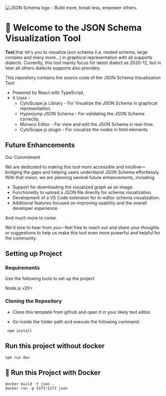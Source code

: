 ![JSON Schema logo - Build more, break less, empower others.](https://raw.githubusercontent.com/json-schema-org/.github/main/assets/json-schema-banner.png)

# 👋 Welcome to the JSON Schema Visualization Tool

**Tool**,that let's you to visualize json schema (i.e. nested schema, large complex and many more...) in graphical representation with all supports dialects. Currently, this tool mainly focus for latest dialect as 2020-12, but in later all others dialects supports also provides.

This repository contains the source code of the JSON Schema Visualization Tool:

* Powered by React with TypeScript,
* It Uses -
    * CytoScape.js Library - For Visualize the JSON Schema in graphical representation.
    * Hyperjump JSON Schema - For validating the JSON Schema correctly.
    * Monaco Editor - For view and edit the JSON Schema in real-time.
    * CytoScape.js plugin - For visualize the nodes in html elements

## Future Enhancements

Our Commitment

We are dedicated to making this tool more accessible and intuitive—bridging the gaps and helping users understand JSON Schema effortlessly. With that vision, we are planning several future enhancements, including:

- Support for downloading the visualized graph as an image.
- Functionality to upload a JSON file directly for schema visualization.
- Development of a VS Code extension for in-editor schema visualization.
- Additional features focused on improving usability and the overall developer experience.

And much more to come.

We'd love to hear from you—feel free to reach out and share your thoughts or suggestions to help us make this tool even more powerful and helpful for the community.

## Setting up Project    

### Requirements

Use the following tools to set up the project

Node.js v20+

### Cloning the Repository

* Clone this template from github and open it in your likely text editor.



* Go inside the folder path and execute the following command:

```
 npm install
``` 

##  Run this project without docker 

```
npm run dev
```

## 🐳 Run this Project with Docker

```
docker build -t json .
docker run -p 5173:5173 json
```






